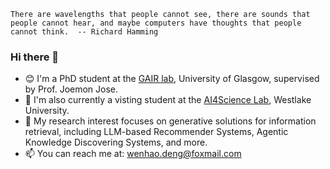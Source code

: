 ``There are wavelengths that people cannot see, there are sounds that people cannot hear, and maybe computers have thoughts that people cannot think.  -- Richard Hamming``

### Hi there 👋

- 😊 I'm a PhD student at the [GAIR lab](https://gair-lab.github.io/members/2025wenhao-deng.html), University of Glasgow, supervised by Prof. Joemon Jose.
- 🫡 I'm also currently a visting student at the [AI4Science Lab](https://github.com/AI4Science-WestlakeU), Westlake University.
- 🌱 My research interest focuses on generative solutions for information retrieval, including LLM-based Recommender Systems, Agentic Knowledge Discovering Systems, and more.
- 📫 You can reach me at: wenhao.deng@foxmail.com


